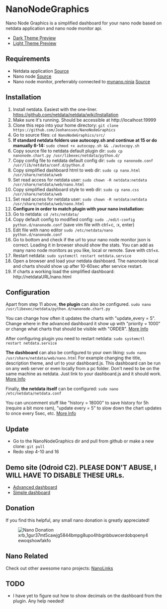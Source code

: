 # NanoNodeGraphics
Nano Node Graphics is a simplified dashboard for your nano node based on netdata application and nano node monitor api.

* [Dark Theme Preview](https://i.imgur.com/2k5Qska.jpg)
* [Light Theme Preview](https://i.imgur.com/TPUdbLd.jpg)

## Requirements
* Netdata application [Source](https://github.com/netdata/netdata)
* Nano node [Source](https://github.com/nanocurrency/raiblocks/releases)
* Nano node monitor, preferrably connected to [mynano.ninja](https://mynano.ninja/) [Source](https://github.com/NanoTools/nanoNodeMonitor)

## Installation
1. Install netdata. Easiest with the one-liner. https://github.com/netdata/netdata/wiki/Installation
2. Make sure it's running. Should be accessible at http://localhost:19999
3. Clone this repo into your home directory: `git clone https://github.com/Joohansson/NanoNodeGraphics`
4. Go to source files: `cd NanoNodeGraphics/src/`
5. **If standard netdata folders use autocopy.sh and continue at 15 or do manually 6-14:** `sudo chmod +x autocopy.sh && ./autocopy.sh`
6. Copy source file to netdata default plugin dir: `sudo cp nanonode.chart.py /usr/libexec/netdata/python.d/`
7. Copy config file to netdata default config dir: `sudo cp nanonode.conf /usr/lib/netdata/conf.d/python.d`
8. Copy simplified dashboard html to web dir: `sudo cp nano.html /usr/share/netdata/web`
9. Set read access for netdata user: `sudo chown -R netdata:netdata /usr/share/netdata/web/nano.html`
10. Copy simplified dashboard style to web dir: `sudo cp nano.css /usr/share/netdata/web`
11. Set read access for netdata user: `sudo chown -R netdata:netdata /usr/share/netdata/web/nano.html`
12. **Configure in order to match plugin with your nano installation:**
13. Go to netdata: `cd /etc/netdata/`
14. Copy default config to modified config: `sudo ./edit-config python.d/nanonode.conf` (save vim file with ctrl+c, :x, enter)
15. Edit file with nano editor `sudo /etc/netdata/nano python.d/nanonode.conf`
16. Go to bottom and check if the url to your nano node monitor json is correct. Loading it in browser should show the stats. You can add as many nano node monitors as you like, local or remote. Save with ctrl+x.
17. Restart netdata: `sudo systemctl restart netdata.service`
18. Open a browser and load your netdata dashboard. The nanonode local and charts should show up after 10-60sec after service restart.
19. If charts a working load the simplified dashboard: http://netdataURL/nano.html

## Configuration
Apart from step 11 above, **the plugin** can also be configured. `sudo nano /usr/libexec/netdata/python.d/nanonode.chart.py`

You can change how often it updates the charts with "update_every = 5". Change where in the advanced dashboard it show up with "priority = 1000" or change what charts that should be visible with "ORDER". [More Info](https://github.com/netdata/netdata/tree/master/collectors/plugins.d)

After configuring plugin you need to restart netdata: `sudo systemctl restart netdata.service`

**The dashboard** can also be configured to your own liking: `sudo nano /usr/share/netdata/web/nano.html`
For example changing the title, description theme, and url to your dashboard.js. This dashboard can be run on any web server or even locally from a pc folder. Don't need to be on the same machine as netdata. Just link to your dashboard.js and it should work. [More Info](https://github.com/netdata/netdata/wiki/Custom-Dashboards)

Finally, **the netdata itself** can be configured: `sudo nano /etc/netdata/netdata.conf`

You can uncomment stuff like "history = 18000" to save history for 5h (require a bit more ram), "update every = 5" to slow down the chart updates to once every 5sec, etc. [More Info](https://github.com/netdata/netdata/wiki/Configuration)

## Update
* Go to the NanoNodeGraphics dir and pull from github or make a new clone: `git pull`
* Redo step 4-10 and 16

## Demo site (Odroid C2). PLEASE DON'T ABUSE, I WILL HAVE TO DISABLE THESE URLs.
* [Advanced dashboard](http://node.nanolinks.info:8080)
* [Simple dashboard](http://node.nanolinks.info:8080/nano.html)

## Donation
If you find this helpful, any small nano donation is greatly appreciated!
<figure>
	<img id="qrImage" src="https://raw.githubusercontent.com/Joohansson/nanolinks/master/src/qr_new.png" alt="Nano Donation" />
	<figcaption class="subtext">xrb_1gur37mt5cawjg5844bmpg8upo4hbgnbbuwcerdobqoeny4ewoqshowfakfo</figcaption>
</figure>

## Nano Related
Check out other awesome nano projects: [NanoLinks](https://nanolinks.info)

## TODO
* I have yet to figure out how to show decimals on the dashboard from the plugin. Any help needed!
